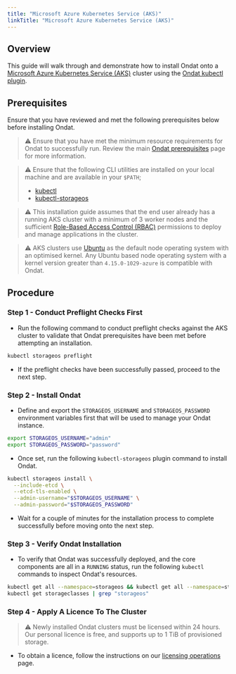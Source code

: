```yaml
---
title: "Microsoft Azure Kubernetes Service (AKS)"
linkTitle: "Microsoft Azure Kubernetes Service (AKS)"
---
```


## Overview

This guide will walk through and demonstrate how to install Ondat onto a [Microsoft Azure Kubernetes Service (AKS)](https://azure.microsoft.com/en-gb/services/kubernetes-service/) cluster using the [Ondat kubectl plugin](https://docs.ondat.io/docs/reference/kubectl-plugin/).

## Prerequisites

Ensure that you have reviewed and met the following prerequisites below before installing Ondat. 
> ⚠️ Ensure that you have met the minimum resource requirements for Ondat to successfully run. Review the main [Ondat prerequisites](https://docs.ondat.io/docs/prerequisites/) page for more information.

> ⚠️ Ensure that the following CLI utilities are installed on your local machine and are available in your `$PATH`;
>- [kubectl](https://kubernetes.io/docs/tasks/tools/#kubectl) 
>- [kubectl-storageos](https://docs.ondat.io/docs/reference/kubectl-plugin/) 

> ⚠️ This installation guide assumes that the end user already has a running AKS cluster with a minimum of 3 worker nodes and the sufficient [Role-Based Access Control (RBAC)](https://kubernetes.io/docs/reference/access-authn-authz/rbac/) permissions to deploy and manage applications in the cluster.

> ⚠️ AKS clusters use [Ubuntu](https://ubuntu.com/) as the default node operating system with an optimised kernel. Any Ubuntu based node operating system with a kernel version greater than `4.15.0-1029-azure` is compatible with Ondat.

## Procedure

### Step 1 - Conduct Preflight Checks First

- Run the following command to conduct preflight checks against the AKS cluster to validate that Ondat prerequisites have been met before attempting an installation.

```bash
kubectl storageos preflight
```

- If the preflight checks have been successfully passed, proceed to the next step.

### Step 2 - Install Ondat

- Define and export the `STORAGEOS_USERNAME` and `STORAGEOS_PASSWORD` environment variables first that will be used to manage your Ondat instance.

```bash
export STORAGEOS_USERNAME="admin"
export STORAGEOS_PASSWORD="password"
``` 

- Once set, run the following  `kubectl-storageos` plugin command to install Ondat.

```bash
kubectl storageos install \
  --include-etcd \
  --etcd-tls-enabled \
  --admin-username="$STORAGEOS_USERNAME" \
  --admin-password="$STORAGEOS_PASSWORD"
```

- Wait for a couple of minutes for the installation process to complete successfully before moving onto the next step.

### Step 3 - Verify Ondat Installation

- To verify that Ondat was successfully deployed, and the core components are all in a `RUNNING` status, run the following `kubectl` commands to inspect Ondat's resources.

```bash
kubectl get all --namespace=storageos && kubectl get all --namespace=storageos-etcd
kubectl get storageclasses | grep "storageos"
```

### Step 4 - Apply A Licence To The Cluster

> ⚠️ Newly installed Ondat clusters must be licensed within 24 hours. Our personal licence is free, and supports up to 1 TiB of provisioned storage.

- To obtain a licence, follow the instructions on our [licensing operations](https://docs.ondat.io/docs//operations/licensing) page.